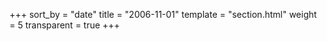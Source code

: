 +++
sort_by = "date"
title = "2006-11-01"
template = "section.html"
weight = 5
transparent = true
+++